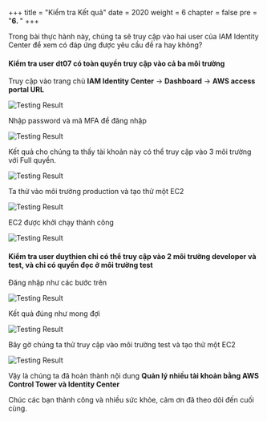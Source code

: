 +++
title = "Kiểm tra Kết quả"
date = 2020
weight = 6
chapter = false
pre = "<b>6. </b>"
+++

Trong bài thực hành này, chúng ta sẽ truy cập vào hai user của IAM Identity Center để xem có đáp ứng được yêu cầu đề ra hay không?

#### Kiểm tra user dt07 có toàn quyền truy cập vào cả ba môi trường

Truy cập vào trang chủ **IAM Identity Center** → **Dashboard** → **AWS access portal URL**

![Testing Result](/images/6/6.1.png?width=90pc)

Nhập password và mã MFA để đăng nhập

![Testing Result](/images/6/6.2.png?width=90pc)

Kết quả cho chúng ta thấy tài khoản này có thể truy cập vào 3 môi trường với Full quyền. 

![Testing Result](/images/6/6.3.png?width=90pc)

Ta thử vào môi trường production và tạo thử một EC2 

![Testing Result](/images/6/6.4.png?width=90pc)

EC2 được khởi chạy thành công 

![Testing Result](/images/6/6.5.png?width=90pc)

#### Kiểm tra user duythien chỉ có thể truy cập vào 2 môi trường developer và test, và chỉ có quyền đọc ở môi trường test 

Đăng nhập như các bước trên

![Testing Result](/images/6/6.6.png?width=90pc)

Kết quả đúng như mong đợi 

![Testing Result](/images/6/6.7.png?width=90pc)

Bây gờ chúng ta thử truy cập vào môi trường test và tạo thử một EC2

![Testing Result](/images/6/6.8.png?width=90pc)

Vậy là chúng ta đã hoàn thành nội dung **Quản lý nhiều tài khoản bằng AWS Control Tower và Identity Center** 

Chúc các bạn thành công và nhiều sức khỏe, cảm ơn đã theo dõi đến cuối cùng. 